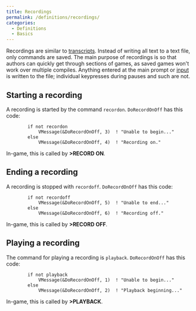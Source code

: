 ```yaml
---
title: Recordings
permalink: /definitions/recordings/
categories: 
  - Definitions
  - Basics
---
```


Recordings are similar to [transcripts](/definitions/transcript/). Instead
of writing all text to a text file, only commands are saved. The main
purpose of recordings is so that authors can quickly get through
sections of games, as saved games won't work over multiple compiles.
Anything entered at the main prompt or [input](/input-output/input/) is
written to the file; individual keypresses during pauses and such are
not.

## Starting a recording

A recording is started by the command `recordon`. `DoRecordOnOff` has
this code:

            if not recordon
                VMessage(&DoRecordOnOff, 3)  ! "Unable to begin..."
            else
                VMessage(&DoRecordOnOff, 4)  ! "Recording on."

In-game, this is called by **&gt;RECORD ON**.

## Ending a recording

A recording is stopped with `recordoff`. `DoRecordOnOff` has this code:

            if not recordoff
                VMessage(&DoRecordOnOff, 5)  ! "Unable to end..."
            else
                VMessage(&DoRecordOnOff, 6)  ! "Recording off."

In-game, this is called by **&gt;RECORD OFF**.

## Playing a recording

The command for playing a recording is `playback`. `DoRecordOnOff` has
this code:

            if not playback
                VMessage(&DoRecordOnOff, 1)  ! "Unable to begin..."
            else
                VMessage(&DoRecordOnOff, 2)  ! "Playback beginning..."

In-game, this is called by **&gt;PLAYBACK**.
